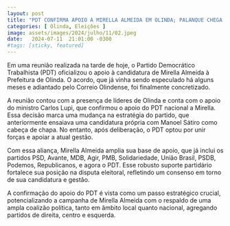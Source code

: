 ```yaml
---
layout: post
title: "PDT CONFIRMA APOIO A MIRELLA ALMEIDA EM OLINDA; PALANQUE CHEGA A 11 PARTIDOS"
categories: [ Olinda, Eleições ]
image: assets/images/2024/julho/11/02.jpeg
date:   2024-07-11  21:01:00 -0300
#tags: [sticky, featured]
---
```

Em uma reunião realizada na tarde de hoje, o Partido Democrático Trabalhista (PDT) oficializou o apoio à candidatura de Mirella Almeida à Prefeitura de Olinda. O acordo, que já vinha sendo especulado há alguns meses e adiantado pelo Correio Olindense, foi finalmente concretizado.

A reunião contou com a presença de líderes de Olinda e conta com o apoio do ministro Carlos Lupi, que confirmou o apoio do PDT nacional a Mirella. Essa decisão marca uma mudança na estratégia do partido, que anteriormente ensaiava uma candidatura própria com Manoel Sátiro como cabeça de chapa. No entanto, após deliberação, o PDT optou por unir forças e apoiar a atual gestão.

Com essa aliança, Mirella Almeida amplia sua base de apoio, que já inclui os partidos PSD, Avante, MDB, Agir, PMB, Solidariedade, União Brasil, PSDB, Podemos, Republicanos, e agora o PDT. Esse robusto suporte partidário fortalece sua posição na disputa eleitoral, refletindo um consenso em torno de sua candidatura e gestão.

A confirmação do apoio do PDT é vista como um passo estratégico crucial, potencializando a campanha de Mirella Almeida com o respaldo de uma ampla coalizão política, tanto em âmbito local quanto nacional, agregando partidos de direita, centro e esquerda.
